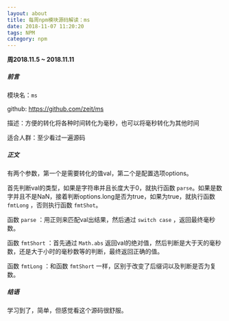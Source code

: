 ```yaml
---
layout: about
title: 每周npm模块源码解读：ms
date: 2018-11-07 11:20:20
tags: NPM
category: npm
---
```


**周2018.11.5 ~ 2018.11.11**

##### 前言

模块名：`ms`

github: https://github.com/zeit/ms

描述：方便的转化将各种时间转化为毫秒，也可以将毫秒转化为其他时间

适合人群：至少看过一遍源码

<!-- more -->

##### 正文

有两个参数，第一个是需要转化的值val，第二个是配置选项options。

首先判断val的类型，如果是字符串并且长度大于0，就执行函数 `parse`。如果是数字并且不是NaN，接着判断options.long是否为true，如果为true，就执行函数 `fmtLong` ，否则执行函数 `fmtShot`。

函数 `parse` ：用正则来匹配val出结果，然后通过 `switch case` ，返回最终毫秒数。

函数 `fmtShort` ：首先通过 `Math.abs` 返回val的绝对值，然后判断是大于天的毫秒数，还是大于小时的毫秒数等的判断，最终返回正确的值。

函数 `fmtLong` ：和函数 `fmtShort` 一样，区别于改变了后缀词以及判断是否为复数。

##### 结语

学习到了，简单，但感觉看这个源码很舒服。
